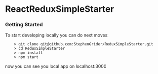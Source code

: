 # ReactReduxSimpleStarter

### Getting Started
To start developing locally you can do next moves:
```
	> git clone git@github.com:StephenGrider/ReduxSimpleStarter.git
	> cd ReduxSimpleStarter
	> npm install
	> npm start
```
now you can see you local app on localhost:3000

